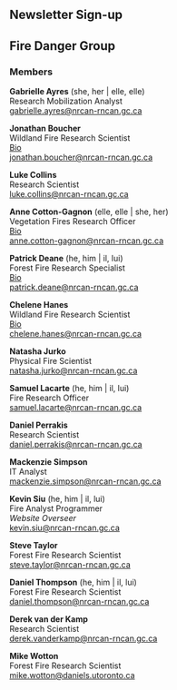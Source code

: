 ## Newsletter Sign-up

## Fire Danger Group

### Members
**Gabrielle Ayres** (she, her | elle, elle)  
Research Mobilization Analyst  
[gabrielle.ayres@nrcan-rncan.gc.ca](mailto:gabrielle.ayres@nrcan-rncan.gc.ca)  

**Jonathan Boucher**  
Wildland Fire Research Scientist  
[Bio](contact/Jonathan_Boucher.md)  
[jonathan.boucher@nrcan-rncan.gc.ca](mailto:jonathan.boucher@NRCan-RNCan.gc.ca)  

**Luke Collins**  
Research Scientist  
[luke.collins@nrcan-rncan.gc.ca](mailto:Luke.Collins@NRCan-RNCan.gc.ca)  

**Anne Cotton-Gagnon** (elle, elle | she, her)  
Vegetation Fires Research Officer  
[Bio](contact/Anne_Cotton-Gagnon.md)  
[anne.cotton-gagnon@nrcan-rncan.gc.ca](mailto:anne.cotton-gagnon@NRCan-RNCan.gc.ca)  

**Patrick Deane** (he, him | il, lui)  
Forest Fire Research Specialist   
[Bio](contact/Patrick_Deane.md)  
[patrick.deane@nrcan-rncan.gc.ca](mailto:Patrick.Deane@NRCan-RNCan.gc.ca)  

**Chelene Hanes**  
Wildland Fire Research Scientist  
[Bio](contact/Chelene_Hanes.md)  
[chelene.hanes@nrcan-rncan.gc.ca](mailto:chelene.hanes@nrcan-rncan.gc.ca)  

**Natasha Jurko**  
Physical Fire Scientist  
[natasha.jurko@nrcan-rncan.gc.ca](mailto:natasha.jurko@NRCan-RNCan.gc.ca)  

**Samuel Lacarte** (he, him | il, lui)  
Fire Research Officer  
[samuel.lacarte@nrcan-rncan.gc.ca](mailto:samuel.lacarte@NRCan-RNCan.gc.ca)  

**Daniel Perrakis**  
Research Scientist  
[daniel.perrakis@nrcan-rncan.gc.ca](mailto:daniel.perrakis@NRCan-RNCan.gc.ca)  

**Mackenzie Simpson**  
IT Analyst  
[mackenzie.simpson@nrcan-rncan.gc.ca](mailto:mackenzie.simpson@NRCan-RNCan.gc.ca)  

**Kevin Siu** (he, him | il, lui)  
Fire Analyst Programmer  
*Website Overseer*  
[kevin.siu@nrcan-rncan.gc.ca](mailto:kevin.siu@nrcan-rncan.gc.ca)

**Steve Taylor**  
Forest Fire Research Scientist  
[steve.taylor@nrcan-rncan.gc.ca](mailto:steve.taylor@NRCan-RNCan.gc.ca)  

**Daniel Thompson** (he, him | il, lui)    
Forest Fire Research Scientist  
[daniel.thompson@nrcan-rncan.gc.ca](mailto:daniel.thompson@NRCan-RNCan.gc.ca)  

**Derek van der Kamp**  
Research Scientist  
[derek.vanderkamp@nrcan-rncan.gc.ca](mailto:Derek.VanDerKamp@NRCan-RNCan.gc.ca)  

**Mike Wotton**  
Forest Fire Research Scientist  
[mike.wotton@daniels.utoronto.ca](mailto:mike.wotton@daniels.utoronto.ca)  
